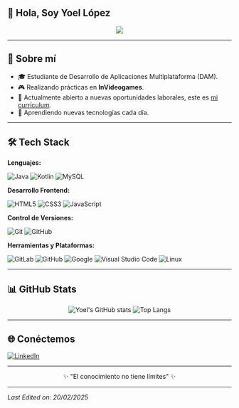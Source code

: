 ## 👋 Hola, Soy **Yoel López**

<p align="center">
  <a href="https://github.com/DenverCoder1/readme-typing-svg">
    <img src="https://readme-typing-svg.herokuapp.com?font=Times+New+Roman&color=cyan&size=25&center=true&vCenter=true&width=650&height=100&lines=Yoel+L%C3%B3pez+Tellez;Estudiante+de+DAM;Desarrollador+de+Aplicaciones+Multiplataforma;Apasionado+por+la+tecnolog%C3%ADa+y+el+desarrollo;Siempre+aprendiendo+nuevas+habilidades."/>
  </a>
</p>

---

## 🚀 Sobre mí

- 🎓 Estudiante de Desarrollo de Aplicaciones Multiplataforma (DAM).
- 🎮 Realizando prácticas en **InVideogames**.
- 💼 Actualmente abierto a nuevas oportunidades laborales, este es [mi currículum](https://www.canva.com/design/DAF60IHvc2Y/atSWDOwPrwxXdRtjkTLKjw/view?utm_content=DAF60IHvc2Y&utm_campaign=designshare&utm_medium=link&utm_source=editor).
- 🌱 Aprendiendo nuevas tecnologías cada día.

---

## 🛠️ Tech Stack

**Lenguajes:**

 ![Java](https://img.shields.io/badge/Java%20-%23ED8B00.svg?style=for-the-badge&logo=openjdk&logoColor=white)
 ![Kotlin](https://img.shields.io/badge/Kotlin-%230095D5.svg?style=for-the-badge&logo=kotlin&logoColor=white)
 ![MySQL](https://img.shields.io/badge/MySQL-%2300f.svg?style=for-the-badge&logo=mysql&logoColor=white)

**Desarrollo Frontend:**

![HTML5](https://img.shields.io/badge/HTML5-E34F26?style=for-the-badge&logo=html5&logoColor=white)
![CSS3](https://img.shields.io/badge/CSS3-1572B6?style=for-the-badge&logo=css3&logoColor=white)
![JavaScript](https://img.shields.io/badge/JavaScript-F7DF1E?style=for-the-badge&logo=javascript&logoColor=black)

**Control de Versiones:**

![Git](https://img.shields.io/badge/Git-F05032?style=for-the-badge&logo=git&logoColor=white)
![GitHub](https://img.shields.io/badge/GitHub-181717?style=for-the-badge&logo=github&logoColor=white)

**Herramientas y Plataformas:**

 ![GitLab](https://img.shields.io/badge/git-%23F05033.svg?style=for-the-badge&logo=git&logoColor=white)
 ![GitHub](https://img.shields.io/badge/github-%23121011.svg?style=for-the-badge&logo=github&logoColor=white)
 ![Google](https://img.shields.io/badge/google-%234285F4.svg?style=for-the-badge&logo=google&logoColor=white)
 ![Visual Studio Code](https://img.shields.io/badge/Visual%20Studio%20Code-0078d7.svg?style=for-the-badge&logo=visual-studio-code&logoColor=white)
 ![Linux](https://img.shields.io/badge/Linux-FCC624?style=for-the-badge&logo=linux&logoColor=black)

---

## 📊 GitHub Stats

<p align="center">
  <img src="https://github-readme-stats.vercel.app/api?username=YoelLopezTellez&show_icons=true&theme=radical" alt="Yoel's GitHub stats" />
  <img src="https://github-readme-stats.vercel.app/api/top-langs/?username=YoelLopezTellez&layout=compact&theme=radical" alt="Top Langs" />
</p>

---

## 🌐 Conéctemos

<p align="left">
  <a href="https://es.linkedin.com/in/yoellopeztellez" target="_blank">
    <img src="https://img.shields.io/badge/LinkedIn-0A66C2?style=for-the-badge&logo=linkedin&logoColor=white" alt="LinkedIn" />
  </a>
</p>

---

<p align="center">
✨ "El conocimiento no tiene límites" ✨
</p>

---

_Last Edited on: 20/02/2025_
